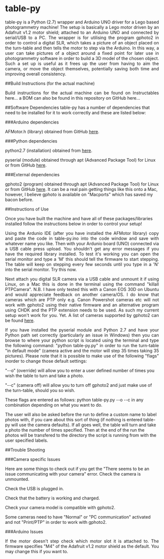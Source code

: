 # table-py
<p align="justify">table-py is a Python (2.7) wrapper and Arduino UNO driver for a Lego based photogrammetry machine!  The setup is basically a Lego motor driven by an Adafruit v1.2 motor shield; attached to an Arduino UNO and connected by serial/USB to a PC.  The wrapper is for utilising the program gphoto2 in order to control a digital SLR, which takes a picture of an object placed on the turn-table and then tells the motor to step via the Arduino.  In this way, a user can take pictures of a object around a fixed point for later use in photogrammetry software in order to build a 3D model of the chosen object.  Such a set up is useful as it frees up the user from having to aim the camera, or move the object themselves, potentially saving both time and improving overall consistency.</p>

##Build Instructions (for the actual machine)
<p align="justify">Build instructions for the actual machine can be found on Instructables here... a BOM can also be found in this repository on GitHub here...</p>

##Software Dependencies
table-py has a number of dependencies that need to be installed for it to work correctly and these are listed below:

###Arduino dependencies

AFMotor.h (library) obtained from GitHub <a href="https://github.com/adafruit/Adafruit-Motor-Shield-library/zipball/master">here</a>.

###Python dependencies

python2.7 (installation) obtained from <a href="https://www.python.org/download/releases/2.7/">here</a>.

pyserial (module) obtained through apt (Advanced Package Tool) for Linux or from GitHub 
<a href="https://github.com/pyserial/pyserial/zipball/master">here</a>.

###External dependencies

gphoto2 (program) obtained through apt (Advanced Package Tool) for Linux or from GitHub
<a href="https://github.com/gphoto/gphoto2/zipball/master">here</a>.  It can be a real pain getting things like this onto a Mac, however, I believe gphoto is available on "Macports" which has saved my bacon before.

##Instructions of Use

Once you have built the machine and have all of these packages/libraries installed follow the instructions below in order to control your setup!

<p align="justify">Using the Ardunio IDE (after you have installed the AFMotor library) copy and paste the code in table-py.ino into the code window and save with whatever name you like.  Then with your Ardunio board (UNO) connected via a USB cable press upload.  You shouldn't get any error messages if you have the required library installed.  To test it's working you can open the serial monitor and type a 'M' this should tell the firmware to start stepping.  The table will keep on stepping every few seconds until you type in a 'N' into the serial monitor.  Try this now.</p>

<p align="justify">Next attach you digital SLR camera via a USB cable and unmount it if using Linux, on a Mac this is done in the terminal using the command "killall PTPCamera".  N.B. I have only tested this with a Canon EOS 30D on Ubuntu and would appreciate feedback on another camera/OS.  I do know that cameras which are PTP only e.g. Canon Powershot cameras etc will not work with gphoto2 using their native firmware and an alternative program using CHDK and the PTP extension needs to be used.  As such my current setup won't work for you. Yet.  A list of cameras supported by gphoto2 can be found <a href="http://gphoto.sourceforge.net/proj/libgphoto2/support.php">here</a>.</p>

<p align="justify">If you have installed the pyserial module and Python 2.7 and have your Python path set correctly (particularly an issue in Windows) then you can browse to where your python script is located using the terminal and type the following command: "python table-py.py" in order to run the turn-table "in default mode" (camera active and the motor will step 35 times taking 35 pictures).  Please note that it is possible to make use of the following "flags" inorder to change those default settings:  

"--o" (override) will allow you to enter a user defined number of times you wish the table to turn and take a photo.

"--c" (camera off) will allow you to turn off gphoto2 and just make use of the turn-table, should you so wish.

These flags are entered as follows: python table-py.py --o --c in any combination depending on what you want to do.

The user will also be asked before the run to define a custom name to label photos with, if you care about this sort of thing (if nothing is entered table-py will use the camera defaults).  If all goes well, the table will turn and take a photo the number of times specified.  Then at the end of the run the photos will be transfered to the directory the script is running from with the user specified labels.</p>

##Trouble Shooting

###Camera specific Issues

Here are some things to check out if you get the "There seems to be an issue communicating with your camera" error. 
Check the camera is unmounted.

Check the USB is plugged in.

Check that the battery is working and charged.

Check your camera model is compatible with gphoto2.

Some cameras need to have "Normal" or "PC communication" activated and not "Print/PTP" in order to work with gphoto2.

###Arduino Issues

<p align="justify">If the motor doesn't step check which motor slot it is attached to.  The firmware specifies "M4" of the Adafruit v1.2 motor shield as the default.  You may change this if you want to.</p>
